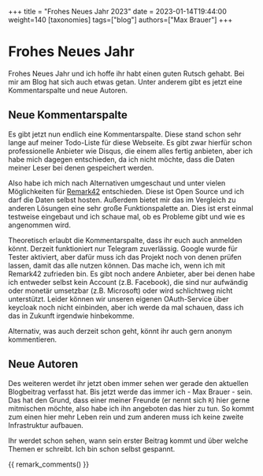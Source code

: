 +++
title = "Frohes Neues Jahr 2023"
date = 2023-01-14T19:44:00
weight=140
[taxonomies]
tags=["blog"]
authors=["Max Brauer"]
+++

# Frohes Neues Jahr

Frohes Neues Jahr und ich hoffe ihr habt einen guten Rutsch gehabt. Bei mir am Blog hat sich auch
etwas getan. Unter anderem gibt es jetzt eine Kommentarspalte und neue Autoren.

<!--more-->

## Neue Kommentarspalte

Es gibt jetzt nun endlich eine Kommentarspalte. Diese stand schon sehr lange auf meiner Todo-Liste
für diese Webseite. Es gibt zwar hierfür schon professionelle Anbieter wie Disqus, die einem alles
fertig anbieten, aber ich habe mich dagegen entschieden, da ich nicht möchte, dass die Daten meiner
Leser bei denen gespeichert werden.

Also habe ich mich nach Alternativen umgeschaut und unter vielen Möglichkeiten für
[Remark42](https://remark42.com/) entschieden. Diese ist Open Source und ich darf die Daten selbst
hosten. Außerdem bietet mir das im Vergleich zu anderen Lösungen eine sehr große Funktionspalette
an. Dies ist erst einmal testweise eingebaut und ich schaue mal, ob es Probleme gibt und wie es
angenommen wird.

Theoretisch erlaubt die Kommentarspalte, dass ihr euch auch anmelden könnt. Derzeit funktioniert nur
Telegram zuverlässig. Google wurde für Tester aktiviert, aber dafür muss ich das Projekt noch von
denen prüfen lassen, damit das alle nutzen können. Das mache ich, wenn ich mit Remark42 zufrieden
bin. Es gibt noch andere Anbieter, aber bei denen habe ich entweder selbst kein Account (z.B.
Facebook), die sind nur aufwändig oder monetär umsetzbar (z.B. Microsoft) oder wird schlichtweg
nicht unterstützt. Leider können wir unseren eigenen OAuth-Service über keycloak noch nicht
einbinden, aber ich werde da mal schauen, dass ich das in Zukunft irgendwie hinbekomme.

Alternativ, was auch derzeit schon geht, könnt ihr auch gern anonym kommentieren.

## Neue Autoren

Des weiteren werdet ihr jetzt oben immer sehen wer gerade den aktuellen Blogbeitrag verfasst hat.
Bis jetzt werde das immer ich - Max Brauer - sein. Das hat den Grund, dass einer meiner Freunde (er
nennt sich `R`) hier gerne mitmischen möchte, also habe ich ihn angeboten das hier zu tun. So kommt
zum einen hier mehr Leben rein und zum anderen muss ich keine zweite Infrastruktur aufbauen.

Ihr werdet schon sehen, wann sein erster Beitrag kommt und über welche Themen er schreibt. Ich bin
schon selbst gespannt.

{{ remark_comments() }}
